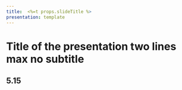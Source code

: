 ```yaml
---
title:  <%=t props.slideTitle %>
presentation: template
---
```



<div class="TitleAligner TitleAligner-CenterCenter">
    <div>
        <h1 class="SlideMainTitle u-blue u-serif">Title of the presentation two lines max no subtitle</h1>
        <h2 class="SlideSubtitle">5.15</h2>
        <div class="SlideTitleUnderline"></div>
    </div>
</div>
